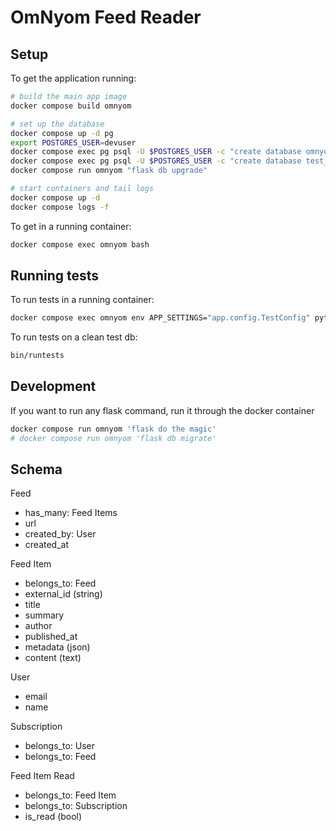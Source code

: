 # OmNyom Feed Reader

## Setup

To get the application running:

```bash
# build the main app image
docker compose build omnyom

# set up the database
docker compose up -d pg
export POSTGRES_USER=devuser
docker compose exec pg psql -U $POSTGRES_USER -c "create database omnyom owner $POSTGRES_USER;"
docker compose exec pg psql -U $POSTGRES_USER -c "create database test_omnyom owner $POSTGRES_USER;"
docker compose run omnyom "flask db upgrade"

# start containers and tail logs
docker compose up -d
docker compose logs -f
```

To get in a running container:

```bash
docker compose exec omnyom bash
```

## Running tests

To run tests in a running container:

```bash
docker compose exec omnyom env APP_SETTINGS="app.config.TestConfig" pytest
```

To run tests on a clean test db:

```bash
bin/runtests
```

## Development

If you want to run any flask command, run it through the docker container

```bash
docker compose run omnyom 'flask do the magic'
# docker compose run omnyom 'flask db migrate'
```

## Schema

Feed

- has_many: Feed Items
- url
- created_by: User
- created_at

Feed Item

- belongs_to: Feed
- external_id (string)
- title
- summary
- author
- published_at
- metadata (json)
- content (text)

User

- email
- name

Subscription

- belongs_to: User
- belongs_to: Feed

Feed Item Read

- belongs_to: Feed Item
- belongs_to: Subscription
- is_read (bool)
